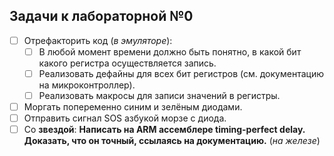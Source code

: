 ## Задачи к лабораторной №0
- [ ] Отрефакторить код (*в эмуляторе*):
	- [ ] В любой момент времени должно быть понятно, в какой бит какого регистра осуществляется запись.
	- [ ] Реализовать дефайны для всех бит регистров (см. документацию на микроконтроллер).
	- [ ] Реализовать макросы для записи значений в регистры.
- [ ] Моргать попеременно синим и зелёным диодами.
- [ ] Отправить сигнал SOS азбукой морзе с диода.
- [ ] Со **звездой**: **Написать на ARM ассемблере timing-perfect delay. Доказать, что он точный, ссылаясь на документацию.** (*на железе*)
